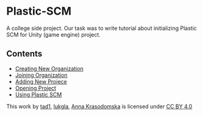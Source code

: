 # Plastic-SCM

A college side project. Our task was to write tutorial about initializing Plastic SCM for Unity (game engine) project.

## Contents
- [Creating New Organization](/Plastic%20Organization/Creating%20Organization/Creating%20Organization.md)
- [Joining Organization](/Plastic%20Organization/Joining%20Organization/Joining%20Organization.md)
- [Adding New Projece](/Adding%20Unity%20Project/Adding%20New%20Project/Adding%20New%20Project.md)
- [Opening Project](/Adding%20Unity%20Project/Opening%20Project/Opening%20Project.md)
- [Using Plastic SCM](/Using%20Plastic%20SCM/Using%20Plastic%20SCM.pdf)

 This work by [tad1](https://github.com/tad1), [lukgla](https://github.com/lukgla), [Anna Krasodomska](https://github.com/KrasodomskaAnna) is licensed under [CC BY 4.0](https://creativecommons.org/licenses/by/4.0/)
